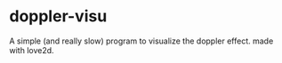# doppler-visu
A simple (and really slow) program to visualize the doppler effect. made with love2d.
